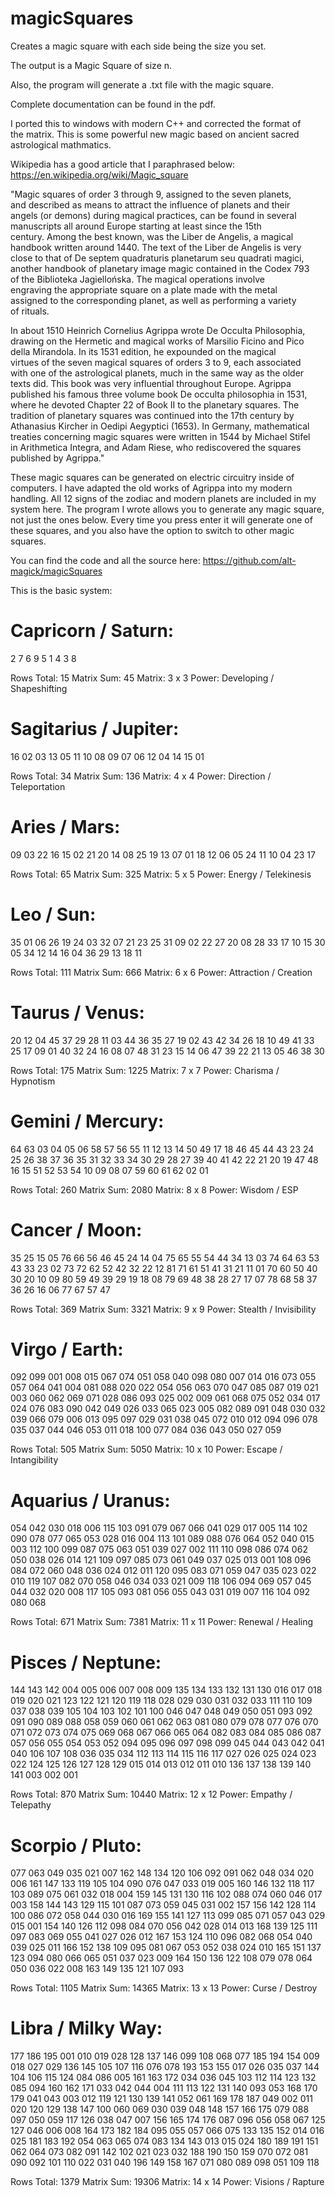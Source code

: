 # magicSquares

Creates a magic square with each side being the size you set.

The output is a Magic Square of size n.

Also, the program will generate a .txt file with the magic square.

Complete documentation can be found in the pdf.

I ported this to windows with modern C++ and corrected the format of  
the matrix. This is some powerful new magic based on ancient sacred   
astrological mathmatics.  

Wikipedia has a good article that I paraphrased below:  
https://en.wikipedia.org/wiki/Magic_square  

"Magic squares of order 3 through 9, assigned to the seven planets,  
and described as means to attract the influence of planets and their  
angels (or demons) during magical practices, can be found in several  
manuscripts all around Europe starting at least since the 15th  
century. Among the best known, was the Liber de Angelis, a magical  
handbook written around 1440. The text of the Liber de Angelis is very  
close to that of De septem quadraturis planetarum seu quadrati magici,  
another handbook of planetary image magic contained in the Codex 793  
of the Biblioteka Jagiellońska. The magical operations involve  
engraving the appropriate square on a plate made with the metal  
assigned to the corresponding planet, as well as performing a variety  
of rituals.  
  
In about 1510 Heinrich Cornelius Agrippa wrote De Occulta Philosophia,  
drawing on the Hermetic and magical works of Marsilio Ficino and Pico  
della Mirandola. In its 1531 edition, he expounded on the magical  
virtues of the seven magical squares of orders 3 to 9, each associated  
with one of the astrological planets, much in the same way as the older  
texts did. This book was very influential throughout Europe. Agrippa  
published his famous three volume book De occulta philosophia in 1531,  
where he devoted Chapter 22 of Book II to the planetary squares. The  
tradition of planetary squares was continued into the 17th century by  
Athanasius Kircher in Oedipi Aegyptici (1653). In Germany, mathematical   
treaties concerning magic squares were written in 1544 by Michael Stifel  
in Arithmetica Integra, and Adam Riese, who rediscovered the squares  
published by Agrippa."  
  

These magic squares can be generated on electric circuitry inside of 
computers. I have adapted the old works of Agrippa into my modern 
handling. All 12 signs of the zodiac and modern planets are included in 
my system here. The program I wrote allows you to generate any magic 
square, not just the ones below.  Every time you press enter it will 
generate one of these squares, and you also have the option to switch 
to other magic squares.

You can find the code and all the source here:
https://github.com/alt-magick/magicSquares


This is the basic system:


Capricorn / Saturn:
===================

 2  7  6
 9  5  1
 4  3  8

 Rows Total:	15
 Matrix Sum:	45
 Matrix:	  	3 x 3
 Power:		    Developing / Shapeshifting

 
Sagitarius / Jupiter:
=====================

 16  02  03  13
 05  11  10  08
 09  07  06  12
 04  14  15  01

 Rows Total:	34
 Matrix Sum:	136
 Matrix:	  	4 x 4
 Power:	    	Direction / Teleportation


Aries / Mars:
=============

 09  03  22  16  15
 02  21  20  14  08
 25  19  13  07  01
 18  12  06  05  24
 11  10  04  23  17

 Rows Total:	65
 Matrix Sum:	325
 Matrix:		  5 x 5
 Power:		    Energy / Telekinesis


Leo / Sun:
==========

 35  01  06  26  19  24
 03  32  07  21  23  25
 31  09  02  22  27  20
 08  28  33  17  10  15
 30  05  34  12  14  16
 04  36  29  13  18  11

 Rows Total:	111
 Matrix Sum:	666
 Matrix:	  	6 x 6
 Power:	    	Attraction / Creation


Taurus / Venus:
===============

 20  12  04  45  37  29  28
 11  03  44  36  35  27  19
 02  43  42  34  26  18  10
 49  41  33  25  17  09  01
 40  32  24  16  08  07  48
 31  23  15  14  06  47  39
 22  21  13  05  46  38  30

 Rows Total:	175
 Matrix Sum:	1225
 Matrix:	  	7 x 7
 Power:	    	Charisma / Hypnotism


Gemini / Mercury:
=================

 64  63  03  04  05  06  58  57
 56  55  11  12  13  14  50  49
 17  18  46  45  44  43  23  24
 25  26  38  37  36  35  31  32
 33  34  30  29  28  27  39  40
 41  42  22  21  20  19  47  48
 16  15  51  52  53  54  10  09
 08  07  59  60  61  62  02  01

 Rows Total:	260
 Matrix Sum:	2080
 Matrix:	  	8 x 8
 Power:		    Wisdom / ESP


Cancer / Moon:
==============

 35  25  15  05  76  66  56  46  45
 24  14  04  75  65  55  54  44  34
 13  03  74  64  63  53  43  33  23
 02  73  72  62  52  42  32  22  12
 81  71  61  51  41  31  21  11  01
 70  60  50  40  30  20  10  09  80
 59  49  39  29  19  18  08  79  69
 48  38  28  27  17  07  78  68  58
 37  36  26  16  06  77  67  57  47

 Rows Total:	369
 Matrix Sum:	3321
 Matrix:	  	9 x 9
 Power:		    Stealth / Invisibility


Virgo / Earth:
==============

 092  099  001  008  015  067  074  051  058  040
 098  080  007  014  016  073  055  057  064  041
 004  081  088  020  022  054  056  063  070  047
 085  087  019  021  003  060  062  069  071  028
 086  093  025  002  009  061  068  075  052  034
 017  024  076  083  090  042  049  026  033  065
 023  005  082  089  091  048  030  032  039  066
 079  006  013  095  097  029  031  038  045  072
 010  012  094  096  078  035  037  044  046  053
 011  018  100  077  084  036  043  050  027  059

 Rows Total:	505
 Matrix Sum:	5050
 Matrix:	  	10 x 10
 Power:	    	Escape / Intangibility


Aquarius / Uranus:
==================

 054  042  030  018  006  115  103  091  079  067  066
 041  029  017  005  114  102  090  078  077  065  053
 028  016  004  113  101  089  088  076  064  052  040
 015  003  112  100  099  087  075  063  051  039  027
 002  111  110  098  086  074  062  050  038  026  014
 121  109  097  085  073  061  049  037  025  013  001
 108  096  084  072  060  048  036  024  012  011  120
 095  083  071  059  047  035  023  022  010  119  107
 082  070  058  046  034  033  021  009  118  106  094
 069  057  045  044  032  020  008  117  105  093  081
 056  055  043  031  019  007  116  104  092  080  068

 Rows Total:	671
 Matrix Sum:	7381
 Matrix:		  11 x 11
 Power:		    Renewal / Healing


Pisces / Neptune:
=================

 144  143  142  004  005  006  007  008  009  135  134  133
 132  131  130  016  017  018  019  020  021  123  122  121
 120  119  118  028  029  030  031  032  033  111  110  109
 037  038  039  105  104  103  102  101  100  046  047  048
 049  050  051  093  092  091  090  089  088  058  059  060
 061  062  063  081  080  079  078  077  076  070  071  072
 073  074  075  069  068  067  066  065  064  082  083  084
 085  086  087  057  056  055  054  053  052  094  095  096
 097  098  099  045  044  043  042  041  040  106  107  108
 036  035  034  112  113  114  115  116  117  027  026  025
 024  023  022  124  125  126  127  128  129  015  014  013
 012  011  010  136  137  138  139  140  141  003  002  001

 Rows Total:	870
 Matrix Sum:	10440
 Matrix:		  12 x 12
 Power:		    Empathy / Telepathy


Scorpio / Pluto:
================

 077  063  049  035  021  007  162  148  134  120  106  092  091
 062  048  034  020  006  161  147  133  119  105  104  090  076
 047  033  019  005  160  146  132  118  117  103  089  075  061
 032  018  004  159  145  131  130  116  102  088  074  060  046
 017  003  158  144  143  129  115  101  087  073  059  045  031
 002  157  156  142  128  114  100  086  072  058  044  030  016
 169  155  141  127  113  099  085  071  057  043  029  015  001
 154  140  126  112  098  084  070  056  042  028  014  013  168
 139  125  111  097  083  069  055  041  027  026  012  167  153
 124  110  096  082  068  054  040  039  025  011  166  152  138
 109  095  081  067  053  052  038  024  010  165  151  137  123
 094  080  066  065  051  037  023  009  164  150  136  122  108
 079  078  064  050  036  022  008  163  149  135  121  107  093

 Rows Total:	1105
 Matrix Sum:	14365
 Matrix:		  13 x 13
 Power:		    Curse / Destroy


Libra / Milky Way:
==================

 177  186  195  001  010  019  028  128  137  146  099  108  068  077
 185  194  154  009  018  027  029  136  145  105  107  116  076  078
 193  153  155  017  026  035  037  144  104  106  115  124  084  086
 005  161  163  172  034  036  045  103  112  114  123  132  085  094
 160  162  171  033  042  044  004  111  113  122  131  140  093  053
 168  170  179  041  043  003  012  119  121  130  139  141  052  061
 169  178  187  049  002  011  020  120  129  138  147  100  060  069
 030  039  048  148  157  166  175  079  088  097  050  059  117  126
 038  047  007  156  165  174  176  087  096  056  058  067  125  127
 046  006  008  164  173  182  184  095  055  057  066  075  133  135
 152  014  016  025  181  183  192  054  063  065  074  083  134  143
 013  015  024  180  189  191  151  062  064  073  082  091  142  102
 021  023  032  188  190  150  159  070  072  081  090  092  101  110
 022  031  040  196  149  158  167  071  080  089  098  051  109  118

 Rows Total:	1379
 Matrix Sum:	19306
 Matrix:		  14 x 14
 Power:		    Visions / Rapture
